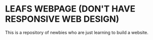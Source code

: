 # LEAFS WEBPAGE (DON'T HAVE RESPONSIVE WEB DESIGN)
This is a repository of newbies who are just learning to build a website.

